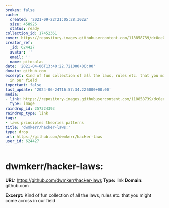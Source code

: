 ```yaml
---
broken: false
cache:
  created: '2021-09-22T21:05:28.302Z'
  size: 458926
  status: ready
collection_id: 17452361
cover: https://repository-images.githubusercontent.com/118858739/dc0ee080-6ab8-11e9-8b5e-e448b8fe667c
creator_ref:
  _id: 624427
  avatar: ''
  email: ''
  name: pitosalas
date: '2021-04-06T13:40:22.721000+00:00'
domain: github.com
excerpt: Kind of fun collection of all the laws, rules etc. that you might come across
  in our field
important: false
last_update: '2024-06-24T16:57:34.226000+00:00'
media:
- link: https://repository-images.githubusercontent.com/118858739/dc0ee080-6ab8-11e9-8b5e-e448b8fe667c
  type: image
raindrop_id: 257324393
raindrop_type: link
tags:
- laws principles theories patterns
title: 'dwmkerr/hacker-laws:'
type: drop
url: https://github.com/dwmkerr/hacker-laws
user_id: 624427
---
```


# dwmkerr/hacker-laws:

**URL:** https://github.com/dwmkerr/hacker-laws
**Type:** link
**Domain:** github.com

**Excerpt:** Kind of fun collection of all the laws, rules etc. that you might come across in our field
